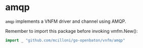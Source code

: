 # amqp

`amqp` implements a VNFM driver and channel using AMQP.

Remember to import this package before invoking vmfm.New():

```go
import _ "github.com/mcilloni/go-openbaton/vnfm/amqp"
```
